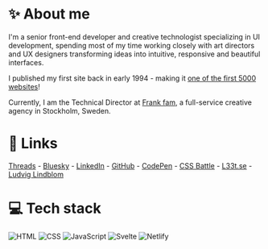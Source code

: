 # ✨ About me

I'm a senior front-end developer and creative technologist specializing in UI development, spending most of my time working closely with art directors and UX designers transforming ideas into intuitive, responsive and beautiful interfaces.

I published my first site back in early 1994 - making it [one of the first 5000 websites](https://www.internetlivestats.com/total-number-of-websites/)!

Currently, I am the Technical Director at [Frank fam](https://frankfam.co/), a full-service creative agency in Stockholm, Sweden.

# 🔗 Links

[Threads](https://www.threads.net/@internuts) - [Bluesky](https://bsky.app/profile/l33t.se) - [LinkedIn](https://se.linkedin.com/in/ludviglindblom) - [GitHub](https://github.com/ludviglindblom) - [CodePen](https://codepen.io/ludviglindblom) - [CSS Battle](https://cssbattle.dev/player/ludvig) - [L33t.se](https://l33t.se/) - [Ludvig Lindblom](https://ludviglindblom.com/)

# 💻 Tech stack

![HTML](https://img.shields.io/badge/html-%23ff0000?style=for-the-badge&logo=html5&logoColor=white)
![CSS](https://img.shields.io/badge/css-%232565f2?style=for-the-badge&logo=css3&logoColor=white)
![JavaScript](https://img.shields.io/badge/javascript-%23666666?style=for-the-badge&logo=javascript&logoColor=white)
![Svelte](https://img.shields.io/badge/svelte-%23ff3e00.svg?style=for-the-badge&logo=svelte&logoColor=white)
![Netlify](https://img.shields.io/badge/netlify-%2320232a.svg?style=for-the-badge&logo=netlify&logoColor=white)
